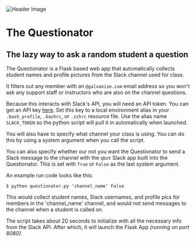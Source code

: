 ![Header Image](https://github.com/whsky/questionator/blob/master/readme_images/QuestionatorHeader.png?raw=true "Header Image")

# The Questionator

## The lazy way to ask a random student a question

The Questionator is a Flask based web app that automatically collects student
names and profile pictures from the Slack channel used for class.

It filters out any member with an `@galvanize.com` email address so you won't
ask any support staff or instructors who are also on the channel questions.

Because this interacts with Slack's API, you will need an API token. You can get
an API key [here](https://api.slack.com/tokens). Set this key to a local
environment alias in your `.bash_profile`, `.bashrc`, or `.zshrc` resource
file. Use the alias name `SLACK_TOKEN` so the python script will pull it in
automatically when launched.

You will also have to specify what channel your class is using. You can do this
by using a system argument when you call the script.

You can also specify whether our not you want the Questionator to send a
Slack message to the channel with the `qbot` Slack app built into the
Questionator. This is set with `True` or `False` as the last system argument.

An example run code looks like this:

`$ python questionator.py 'channel_name' False`

This would collect student names, Slack usernames, and profile pics for members
in the 'channel_name' channel, and would not send messages to the channel when
a student is called on.

The script takes about 20 seconds to initialize with all the necessary info
from the Slack API. After which, it will launch the Flask App
_(running on port 8080)_.

